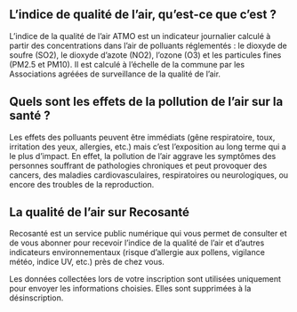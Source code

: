 ## **L’indice de qualité de l’air, qu’est-ce que c’est ?**

L’indice de la qualité de l’air ATMO est un indicateur journalier calculé à partir des concentrations dans l’air de polluants réglementés : le dioxyde de soufre (SO2), le dioxyde d’azote (NO2), l’ozone (O3) et les particules fines (PM2.5 et PM10). Il est calculé à l’échelle de la commune par les Associations agréées de surveillance de la qualité de l’air.

## **Quels sont les effets de la pollution de l’air sur la santé ?**

Les effets des polluants peuvent être immédiats (gêne respiratoire, toux, irritation des yeux, allergies, etc.) mais c’est l’exposition au long terme qui a le plus d’impact. En effet, la pollution de l’air aggrave les symptômes des personnes souffrant de pathologies chroniques et peut provoquer des cancers, des maladies cardiovasculaires, respiratoires ou neurologiques, ou encore des troubles de la reproduction.

## **La qualité de l’air sur Recosanté**

Recosanté est un service public numérique qui vous permet de consulter et de vous abonner pour recevoir l’indice de la qualité de l’air et d’autres indicateurs environnementaux (risque d’allergie aux pollens, vigilance météo, indice UV, etc.) près de chez vous.

Les données collectées lors de votre inscription sont utilisées uniquement pour envoyer les informations choisies. Elles sont supprimées à la désinscription.